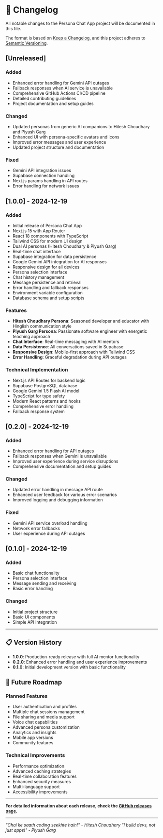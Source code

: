 # 📝 Changelog

All notable changes to the Persona Chat App project will be documented in this file.

The format is based on [Keep a Changelog](https://keepachangelog.com/en/1.0.0/),
and this project adheres to [Semantic Versioning](https://semver.org/spec/v2.0.0.html).

## [Unreleased]

### Added
- Enhanced error handling for Gemini API outages
- Fallback responses when AI service is unavailable
- Comprehensive GitHub Actions CI/CD pipeline
- Detailed contributing guidelines
- Project documentation and setup guides

### Changed
- Updated personas from generic AI companions to Hitesh Choudhary and Piyush Garg
- Enhanced UI with persona-specific avatars and icons
- Improved error messages and user experience
- Updated project structure and documentation

### Fixed
- Gemini API integration issues
- Supabase connection handling
- Next.js params handling in API routes
- Error handling for network issues

## [1.0.0] - 2024-12-19

### Added
- Initial release of Persona Chat App
- Next.js 15 with App Router
- React 18 components with TypeScript
- Tailwind CSS for modern UI design
- Dual AI personas (Hitesh Choudhary & Piyush Garg)
- Real-time chat interface
- Supabase integration for data persistence
- Google Gemini API integration for AI responses
- Responsive design for all devices
- Persona selection interface
- Chat history management
- Message persistence and retrieval
- Error handling and fallback responses
- Environment variable configuration
- Database schema and setup scripts

### Features
- **Hitesh Choudhary Persona**: Seasoned developer and educator with Hinglish communication style
- **Piyush Garg Persona**: Passionate software engineer with energetic teaching approach
- **Chat Interface**: Real-time messaging with AI mentors
- **Data Persistence**: All conversations saved in Supabase
- **Responsive Design**: Mobile-first approach with Tailwind CSS
- **Error Handling**: Graceful degradation during API outages

### Technical Implementation
- Next.js API Routes for backend logic
- Supabase PostgreSQL database
- Google Gemini 1.5 Flash AI model
- TypeScript for type safety
- Modern React patterns and hooks
- Comprehensive error handling
- Fallback response system

## [0.2.0] - 2024-12-19

### Added
- Enhanced error handling for API outages
- Fallback responses when Gemini is unavailable
- Improved user experience during service disruptions
- Comprehensive documentation and setup guides

### Changed
- Updated error handling in message API route
- Enhanced user feedback for various error scenarios
- Improved logging and debugging information

### Fixed
- Gemini API service overload handling
- Network error fallbacks
- User experience during API outages

## [0.1.0] - 2024-12-19

### Added
- Basic chat functionality
- Persona selection interface
- Message sending and receiving
- Basic error handling

### Changed
- Initial project structure
- Basic UI components
- Simple API integration

---

## 📋 Version History

- **1.0.0**: Production-ready release with full AI mentor functionality
- **0.2.0**: Enhanced error handling and user experience improvements
- **0.1.0**: Initial development version with basic functionality

## 🔮 Future Roadmap

### Planned Features
- User authentication and profiles
- Multiple chat sessions management
- File sharing and media support
- Voice chat capabilities
- Advanced persona customization
- Analytics and insights
- Mobile app versions
- Community features

### Technical Improvements
- Performance optimization
- Advanced caching strategies
- Real-time collaboration features
- Enhanced security measures
- Multi-language support
- Accessibility improvements

---

**For detailed information about each release, check the [GitHub releases page](https://github.com/yourusername/persona-chat-app/releases).**

---

*"Chai ke saath coding seekhte hain!" - Hitesh Choudhary*
*"I build devs, not just apps!" - Piyush Garg*

